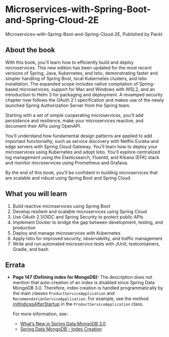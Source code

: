 # Microservices-with-Spring-Boot-and-Spring-Cloud-2E
Microservices-with-Spring-Boot-and-Spring-Cloud-2E, Published by Packt

## About the book


With this book, you'll learn how to efficiently build and deploy microservices. This new edition has been updated for the most recent versions of Spring, Java, Kubernetes, and Istio, demonstrating faster and simpler handling of Spring Boot, local Kubernetes clusters, and Istio installation. The expanded scope includes native compilation of Spring-based microservices, support for Mac and Windows with WSL2, and an introduction to Helm 3 for packaging and deployment. A revamped security chapter now follows the OAuth 2.1 specification and makes use of the newly launched Spring Authorization Server from the Spring team.

Starting with a set of simple cooperating microservices, you'll add persistence and resilience, make your microservices reactive, and document their APIs using OpenAPI.

You’ll understand how fundamental design patterns are applied to add important functionality, such as service discovery with Netflix Eureka and edge servers with Spring Cloud Gateway. You’ll learn how to deploy your microservices using Kubernetes and adopt Istio. You'll explore centralized log management using the Elasticsearch, Fluentd, and Kibana (EFK) stack and monitor microservices using Prometheus and Grafana.

By the end of this book, you'll be confident in building microservices that are scalable and robust using Spring Boot and Spring Cloud.

## What you will learn
1. Build reactive microservices using Spring Boot
2. Develop resilient and scalable microservices using Spring Cloud
3. Use OAuth 2.1/OIDC and Spring Security to protect public APIs
4. Implement Docker to bridge the gap between development, testing, and production
5. Deploy and manage microservices with Kubernetes
6. Apply Istio for improved security, observability, and traffic management
7. Write and run automated microservice tests with JUnit, testcontainers, Gradle, and bash

## Errata
* **Page 147 (Defining index for MongoDB):** The description does not mention that auto-creation of an index is disabled since Spring Data MongoDB 3.0. Therefore, index creation is handled programmatically by the main classes `ProductServiceApplication` and `RecommendationServiceApplication`.
For example, see the method [initIndicesAfterStartup](https://github.com/PacktPublishing/Hands-On-Microservices-with-Spring-Boot-and-Spring-Cloud/blob/191f93f56f0d58eae4227a1952c73b4b10e8bac0/Chapter06/microservices/product-service/src/main/java/se/magnus/microservices/core/product/ProductServiceApplication.java#L39-L47) in the `ProductServiceApplication` class.

  For more information, see:
  * [What’s New in Spring Data MongoDB 3.0](https://docs.spring.io/spring-data/mongodb/docs/current/reference/html/#new-features.3.0)
  * [Spring Data MongoDB - Index Creation](https://docs.spring.io/spring-data/mongodb/docs/current/reference/html/#mapping.index-creation)
